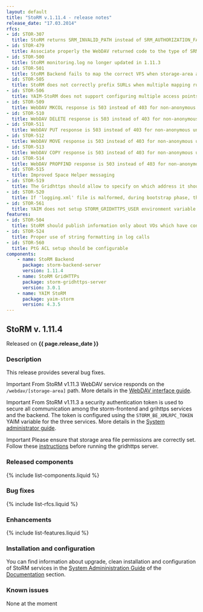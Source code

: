```yaml
---
layout: default
title: "StoRM v.1.11.4 - release notes"
release_date: "17.03.2014"
rfcs:
- id: STOR-307
  title: StoRM returns SRM_INVALID_PATH instead of SRM_AUTHORIZATION_FAILURE
- id: STOR-479
  title: Associate properly the WebDAV returned code to the type of SRMOperationException
- id: STOR-500
  title: StoRM monitoring.log no longer updated in 1.11.3
- id: STOR-501
  title: StoRM Backend fails to map the correct VFS when storage-area accesspoints are nested
- id: STOR-505
  title: StoRM does not correctly prefix SURLs when multiple mapping rules are defined for a storage area
- id: STOR-506
  title: YAIM-StoRM does not support configuring multiple access points for a given storage area
- id: STOR-509
  title: WebDAV MKCOL response is 503 instead of 403 for non-anonymous unauthorized requests
- id: STOR-510
  title: WebDAV DELETE response is 503 instead of 403 for non-anonymous unauthorized requests
- id: STOR-511
  title: WebDAV PUT response is 503 instead of 403 for non-anonymous unauthorized requests
- id: STOR-512
  title: WebDAV MOVE response is 503 instead of 403 for non-anonymous unauthorized requests
- id: STOR-513
  title: WebDAV COPY response is 503 instead of 403 for non-anonymous unauthorized requests
- id: STOR-514
  title: WebDAV PROPFIND response is 503 instead of 403 for non-anonymous unauthorized requests
- id: STOR-515
  title: Improved Space Helper messaging
- id: STOR-519
  title: The Gridhttps should allow to specify on which address it should listen
- id: STOR-520
  title: If 'logging.xml' file is malformed, during bootstrap phase, the Backend dies without writing the parsing error on stderr log file
- id: STOR-561
  title: YAIM does not setup STORM_GRIDHTTPS_USER environment variable
features:
- id: STOR-504
  title: StoRM should publish information only about VOs which have configured storage areas
- id: STOR-524
  title: Proper use of string formatting in log calls
- id: STOR-560
  title: PtG ACL setup should be configurable
components:
    - name: StoRM Backend
      package: storm-backend-server
      version: 1.11.4
    - name: StoRM GridHTTPs
      package: storm-gridhttps-server
      version: 3.0.1
    - name: YAIM StoRM
      package: yaim-storm
      version: 4.3.5
---
```


## StoRM v. 1.11.4

Released on **{{ page.release_date }}**

### Description

This release provides several bug fixes.
  
<span class="label label-info">Important</span> From StoRM v1.11.3 WebDAV service responds on 
the `/webdav/[storage-area]` path. More details in the [WebDAV interface guide][storm-webdav-guide]. 

<span class="label label-info">Important</span> From StoRM v1.11.3 a security authentication token is used
to secure all communication among the storm-frontend and grihttps services and the 
backend. The token is configured using the `STORM_BE_XMLRPC_TOKEN` YAIM variable for
the three services. More details in the [System administrator guide][storm-sysadmin-guide].

<span class="label label-info">Important</span> Please ensure that storage area file permissions are 
correctly set. Follow these [instructions][file-perms-section] before running the gridhttps server.

### Released components

{% include list-components.liquid %}

### Bug fixes

{% include list-rfcs.liquid %}

### Enhancements

{% include list-features.liquid %}

### Installation and configuration

You can find information about upgrade, clean installation and configuration of StoRM services in the [System Admininistration Guide][storm-sysadmin-guide] of the [Documentation][storm-documentation] section.

### Known issues

None at the moment

[storm-documentation]: {{site.baseurl}}/documentation.html
[storm-sysadmin-guide]: {{site.baseurl}}/documentation/sysadmin-guide/1.11.4
[file-perms-section]: {{site.baseurl}}/documentation/sysadmin-guide/1.11.4/#sapermissions
[storm-webdav-guide]: {{site.baseurl}}/documentation/webdav-guide/3.0.1
